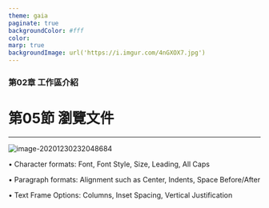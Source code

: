 ```yaml
---
theme: gaia
paginate: true
backgroundColor: #fff
color: 
marp: true
backgroundImage: url('https://i.imgur.com/4nGXOX7.jpg')
---
```

<style>
section h1 {
  color: #48011f
}
</style>

<!-- _class: lead -->

### 第02章 工作區介紹
# 第05節 瀏覽文件

---



![image-20201230232048684](https://i.loli.net/2020/12/30/CUMkegQtj64qIXV.png)



• Character formats: Font, Font Style, Size, Leading, All Caps

• Paragraph formats: Alignment such as Center, Indents, Space Before/After

• Text Frame Options: Columns, Inset Spacing, Vertical Justification